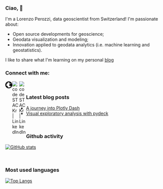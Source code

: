 ### Ciao, 👋 

I'm a Lorenzo Perozzi, data geoscientist from Switzerland! I'm passionate about:

- Open source developments for geoscience;
- Geodata visualization and modeling;
- Innovation applied to geodata analytics (i.e. machine learning and geostatistics).

I like to share what I'm learning on my personal [blog](https://www.geomaap.io/)

### Connect with me:

[<img align="left" alt="geomaap.io" width="22px" src="https://raw.githubusercontent.com/iconic/open-iconic/master/svg/globe.svg" />][website]
[<img align="left" alt="codeSTACKr | LinkedIn" width="22px" src="https://cdn.jsdelivr.net/npm/simple-icons@v3/icons/linkedin.svg" />][linkedin]
[<img align="left" alt="codeSTACKr | LinkedIn" width="22px" src="https://cdn.jsdelivr.net/npm/simple-icons@v3/icons/twitter.svg" />][twitter]

<br />



### Latest blog posts

<!-- BLOG-POST-LIST:START -->
- [A journey into Plotly Dash](https://medium.com/@lorenzoperozzi/a-journey-into-plotly-dash-5791228212ff?source=rss-406aa32ffdee------2)
- [Visual exploratory analysis with pydeck](https://medium.com/@lorenzoperozzi/visual-exploratory-analysis-with-pydeck-19423f679aa4?source=rss-406aa32ffdee------2)
<!-- BLOG-POST-LIST:END -->

<br />

### Github activity


[![GitHub stats](https://github-readme-stats.vercel.app/api?username=lperozzi&hide_title=true)](https://github.com/lperozzi/github-readme-stats)

<br />

### Most used languages


[![Top Langs](https://github-readme-stats.vercel.app/api/top-langs/?username=lperozzi&layout=compact&hide_title=true)](https://github.com/lperozzi/github-readme-stats)



[website]: https://www.geomaap.io/
[twitter]: https://twitter.com/lor3nzop3rozzi
[linkedin]: https://www.linkedin.com/in/lperozzi/
